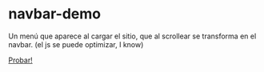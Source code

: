 # navbar-demo
Un menú que aparece al cargar el sitio, que al scrollear se transforma en el navbar.
(el js se puede optimizar, I know)

[Probar!](https://braharaya.github.io/navbar-demo/)

